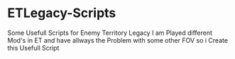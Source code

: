 # ETLegacy-Scripts
Some Usefull Scripts for Enemy Territory Legacy
I am Played different Mod's in ET and have allways the Problem with some other FOV
so i Create this Usefull Script
